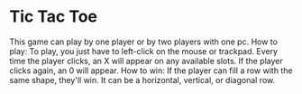 # Tic Tac Toe 
This game can play by one player or by two players with one pc. 
How to play: 
To play, you just have to left-click on the mouse or trackpad. Every time the player clicks, an X will appear on any available slots. If the player clicks again, an 0 will appear. 
How to win: 
If the player can fill a row with the same shape, they'll win. It can be a horizontal, vertical, or diagonal row.  
